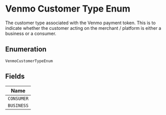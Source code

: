 
# Venmo Customer Type Enum

The customer type associated with the Venmo payment token. This is to indicate whether the customer acting on the merchant / platform is either a business or a consumer.

## Enumeration

`VenmoCustomerTypeEnum`

## Fields

| Name |
|  --- |
| `CONSUMER` |
| `BUSINESS` |

